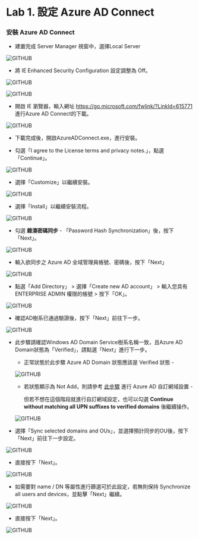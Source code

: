 # Lab 1. 設定 Azure AD Connect

### 安裝 Azure AD Connect

- 建置完成 Server Manager 視窗中，選擇Local Server<br>

![GITHUB](https://github.com/MarkChang-Core/AADC/blob/main/Image/image1.jpg)<br>

- 將 IE Enhanced Security Configuration 設定調整為 Off。<br>

![GITHUB](https://github.com/MarkChang-Core/AADC/blob/main/Image/image2.jpg)<br>

![GITHUB](https://github.com/MarkChang-Core/AADC/blob/main/Image/image3.jpg)<br>

- 開啟 IE 瀏覽器，輸入網址 https://go.microsoft.com/fwlink/?LinkId=615771 進行Azure AD Connect的下載。<br>

![GITHUB](https://github.com/MarkChang-Core/AADC/blob/main/Image/image4.jpg)<br>

- 下載完成後，開啟AzureADConnect.exe，進行安裝。<br>

- 勾選「I agree to the License terms and privacy notes.」，點選「Continue」。<br>

![GITHUB](https://github.com/MarkChang-Core/AADC/blob/main/Image/image5.jpg)<br>

- 選擇「Customize」以繼續安裝。<br>

![GITHUB](https://github.com/MarkChang-Core/AADC/blob/main/Image/image6.jpg)<br>

- 選擇「Install」以繼續安裝流程。<br>

![GITHUB](https://github.com/MarkChang-Core/AADC/blob/main/Image/image7.jpg)<br>

- 勾選 **雜湊密碼同步** - 「Password Hash Synchronization」後，按下「Next」。

![GITHUB](https://github.com/MarkChang-Core/AADC/blob/main/Image/image8.jpg)<br>

- 輸入欲同步之 Azure AD 全域管理員帳號、密碼後，按下「Next」<br>

![GITHUB](https://github.com/MarkChang-Core/AADC/blob/main/Image/image9.jpg)<br>

- 點選「Add Directory」 > 選擇「Create new AD account」 > 輸入您具有 ENTERPRISE ADMIN 權限的帳號 > 按下「OK」。<br>

![GITHUB](https://github.com/MarkChang-Core/AADC/blob/main/Image/image10.jpg)<br>

- 確認AD樹系已通過驗證後，按下「Next」前往下一步。<br>

![GITHUB](https://github.com/MarkChang-Core/AADC/blob/main/Image/image11.jpg)<br>

- 此步驟請確認Windows AD Domain Service樹系名稱一致，且Azure AD Domain狀態為「Verified」，請點選「Next」進行下一步。<br>
  
  - 正常狀態於此步驟 Azure AD Domain 狀態應該是 Verified 狀態 - <br>
  
  ![GITHUB](https://github.com/MarkChang-Core/AADC/blob/main/Image/image12.jpg)<br>
  
  - 若狀態顯示為 Not Add，則請參考 [此步驟](https://github.com/MarkChang-Core/AADC/blob/main/Lab2.md) 進行 Azure AD 自訂網域設置 - <br>
  
    但若不想在這個階段就進行自訂網域設定，也可以勾選 **Continue without matching all UPN suffixes to verified domains** 後繼續操作。

  ![GITHUB](https://github.com/MarkChang-Core/AADC/blob/main/Image/image13.jpg)<br>

- 選擇「Sync selected domains and OUs」，並選擇預計同步的OU後，按下「Next」前往下一步設定。<br>

![GITHUB](https://github.com/MarkChang-Core/AADC/blob/main/Image/image14.jpg)<br>

- 直接按下「Next」。<br>

![GITHUB](https://github.com/MarkChang-Core/AADC/blob/main/Image/image15.jpg)<br>

- 如需要對 name / DN 等屬性進行篩選可於此設定，若無則保持 Synchronize all users and devices，並點擊「Next」繼續。

![GITHUB](https://github.com/MarkChang-Core/AADC/blob/main/Image/image16.jpg)<br>

- 直接按下「Next」。<br>

![GITHUB](https://github.com/MarkChang-Core/AADC/blob/main/Image/image17.jpg)<br>

